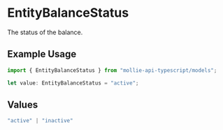 # EntityBalanceStatus

The status of the balance.

## Example Usage

```typescript
import { EntityBalanceStatus } from "mollie-api-typescript/models";

let value: EntityBalanceStatus = "active";
```

## Values

```typescript
"active" | "inactive"
```